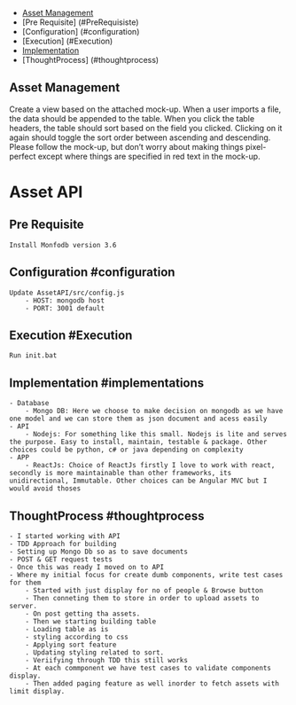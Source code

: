 * [Asset Management](#AssetManagement)
* [Pre Requisite] (#PreRequisiste)
* [Configuration] (#configuration)
* [Execution] (#Execution)
* [Implementation](#implementation)
* [ThoughtProcess] (#thoughtprocess)

## Asset Management
Create a view based on the attached mock-up. When a user imports a file, the data should be appended to the table. When you click the table headers, the table should sort based on the field you clicked. Clicking on it again should toggle the sort order between ascending and descending. Please follow the mock-up, but don’t worry about making things pixel-perfect except where things are specified in red text in the mock-up.
# Asset API


## Pre Requisite 

	Install Monfodb version 3.6
	
## Configuration #configuration

	Update AssetAPI/src/config.js
		- HOST: mongodb host
		- PORT: 3001 default
		
## Execution #Execution
	
	Run init.bat

	
## Implementation #implementations

	- Database
		- Mongo DB: Here we choose to make decision on mongodb as we have one model and we can store them as json document and acess easily
	- API
		- Nodejs: For something like this small. Nodejs is lite and serves the purpose. Easy to install, maintain, testable & package. Other choices could be python, c# or java depending on complexity
	- APP
		- ReactJs: Choice of ReactJs firstly I love to work with react, secondly is more maintainable than other frameworks, its unidirectional, Immutable. Other choices can be Angular MVC but I would avoid thoses

## ThoughtProcess #thoughtprocess

	- I started working with API 
	- TDD Approach for building
	- Setting up Mongo Db so as to save documents
	- POST & GET request tests
	- Once this was ready I moved on to API
	- Where my initial focus for create dumb components, write test cases for them
		- Started with just display for no of people & Browse button
		- Then conneting them to store in order to upload assets to server.
		- On post getting tha assets.
		- Then we starting building table
		- Loading table as is
		- styling according to css
		- Applying sort feature
		. Updating styling related to sort.
		- Veriifying through TDD this still works
		- At each commponent we have test cases to validate components display.
		- Then added paging feature as well inorder to fetch assets with limit display.
	
